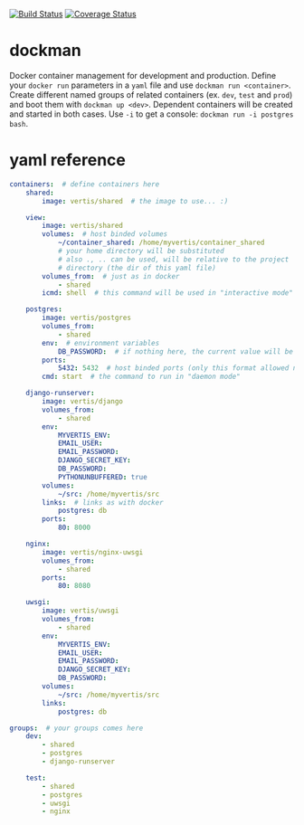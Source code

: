 [![Build Status](https://travis-ci.org/vertisfinance/dockman.svg?branch=master)](https://travis-ci.org/vertisfinance/dockman)
[![Coverage Status](https://coveralls.io/repos/vertisfinance/dockman/badge.svg?branch=master)](https://coveralls.io/r/vertisfinance/dockman?branch=master)
# dockman
Docker container management for development and production.
Define your `docker run` parameters in a `yaml` file and use `dockman run <container>`. Create different named groups of related containers (ex. `dev`, `test` and `prod`) and boot them with `dockman up <dev>`. Dependent containers will be created and started in both cases. Use `-i` to get a console: `dockman run -i postgres bash`.

# yaml reference
```yaml
containers:  # define containers here
    shared:
        image: vertis/shared  # the image to use... :)

    view:
        image: vertis/shared
        volumes:  # host binded volumes
            ~/container_shared: /home/myvertis/container_shared
            # your home directory will be substituted
            # also ., .. can be used, will be relative to the project
            # directory (the dir of this yaml file)
        volumes_from:  # just as in docker
            - shared
        icmd: shell  # this command will be used in "interactive mode" (-i)

    postgres:
        image: vertis/postgres
        volumes_from:
            - shared
        env:  # environment variables
            DB_PASSWORD:  # if nothing here, the current value will be used
        ports:
            5432: 5432  # host binded ports (only this format allowed now)
        cmd: start  # the command to run in "daemon mode"

    django-runserver:
        image: vertis/django
        volumes_from:
            - shared
        env:
            MYVERTIS_ENV:
            EMAIL_USER:
            EMAIL_PASSWORD:
            DJANGO_SECRET_KEY:
            DB_PASSWORD:
            PYTHONUNBUFFERED: true
        volumes:
            ~/src: /home/myvertis/src
        links:  # links as with docker
            postgres: db
        ports:
            80: 8000

    nginx:
        image: vertis/nginx-uwsgi
        volumes_from:
            - shared
        ports:
            80: 8080

    uwsgi:
        image: vertis/uwsgi
        volumes_from:
            - shared
        env:
            MYVERTIS_ENV:
            EMAIL_USER:
            EMAIL_PASSWORD:
            DJANGO_SECRET_KEY:
            DB_PASSWORD:
        volumes:
            ~/src: /home/myvertis/src
        links:
            postgres: db

groups:  # your groups comes here
    dev:
        - shared
        - postgres
        - django-runserver

    test:
        - shared
        - postgres
        - uwsgi
        - nginx
```